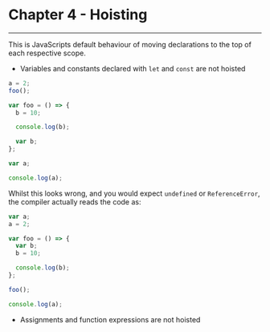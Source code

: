 # Chapter 4 - Hoisting

---

This is JavaScripts default behaviour of moving declarations to the top of each respective scope.

- Variables and constants declared with `let` and `const` are not hoisted

```javascript
a = 2;
foo();

var foo = () => {
  b = 10;

  console.log(b);

  var b;
};

var a;

console.log(a);
```

Whilst this looks wrong, and you would expect `undefined` or `ReferenceError`, the compiler actually reads the code as:

```javascript
var a;
a = 2;

var foo = () => {
  var b;
  b = 10;

  console.log(b);
};

foo();

console.log(a);
```

- Assignments and function expressions are not hoisted

